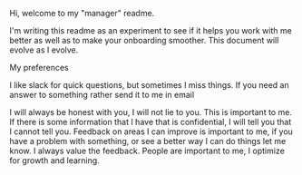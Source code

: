 Hi, welcome to my "manager" readme. 

I'm writing this readme as an experiment to see if it helps you work with me better as well as to make your onboarding smoother. This document will evolve as I evolve.

My preferences

I like slack for quick questions, but sometimes I miss things. If you need an answer to something rather send it to me in email

I will always be honest with you, I will not lie to you. This is important to me. If there is some information that I have that is confidential, I will tell you that I cannot tell you.
Feedback on areas I can improve is important to me, if you have a problem with something, or see a better way I can do things let me know. I always value the feedback.
People are important to me, I optimize for growth and learning.



